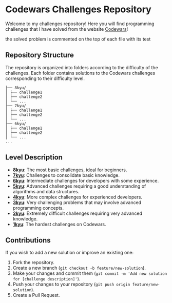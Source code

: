 # Codewars Challenges Repository

Welcome to my challenges repository! Here you will find programming challenges that I have solved from the website [Codewars](https://www.codewars.com/)!

the solved problem is commented on the top of each file with its test


## Repository Structure

The repository is organized into folders according to the difficulty of the challenges. Each folder contains solutions to the Codewars challenges corresponding to their difficulty level.

```
├── 8kyu/
│ ├── challenge1
│ ├── challenge2
│ └── ...
├── 7kyu/
│ ├── challenge1
│ ├── challenge2
│ └── ...
├── 6kyu/
│ ├── challenge1
│ ├── challenge2
│ └── ...
...
```
## Level Description

- **[8kyu](./8kyu)**: The most basic challenges, ideal for beginners.
- **[7kyu](./7kyu)**: Challenges to consolidate basic knowledge.
- **[6kyu](./6kyu)**: Intermediate challenges for developers with some experience.
- **[5kyu](./5kyu)**: Advanced challenges requiring a good understanding of algorithms and data structures.
- **[4kyu](./4kyu)**: More complex challenges for experienced developers.
- **[3kyu](./3kyu)**: Very challenging problems that may involve advanced programming concepts.
- **[2kyu](./2kyu)**: Extremely difficult challenges requiring very advanced knowledge.
- **[1kyu](./1kyu)**: The hardest challenges on Codewars.

## Contributions

If you wish to add a new solution or improve an existing one:

1. Fork the repository.
2. Create a new branch (`git checkout -b feature/new-solution`).
3. Make your changes and commit them (`git commit -m 'Add new solution for [challenge description]'`).
4. Push your changes to your repository (`git push origin feature/new-solution`).
5. Create a Pull Request.

